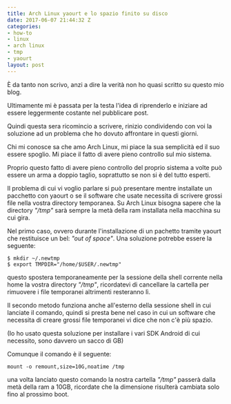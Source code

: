 ```yaml
---
title: Arch Linux yaourt e lo spazio finito su disco
date: 2017-06-07 21:44:32 Z
categories:
- how-to
- linux
- arch linux
- tmp
- yaourt
layout: post
---
```


È da tanto non scrivo, anzi a dire la verità non ho quasi scritto su questo mio blog. 

Ultimamente mi è passata per la testa l'idea di riprenderlo e iniziare ad essere leggermente costante nel pubblicare post.

Quindi questa sera ricomincio a scrivere, rinizio condividendo con voi la soluzione ad un problema che ho dovuto affrontare in questi giorni.

Chi mi conosce sa che amo Arch Linux, mi piace la sua semplicità ed il suo essere spoglio.
Mi piace il fatto di avere pieno controllo sul mio sistema.

Proprio questo fatto di avere pieno controllo del proprio sistema a volte può essere un arma a doppio taglio, soprattutto se non si è del tutto esperti.

Il problema di cui vi voglio parlare si può presentare mentre installate un pacchetto con yaourt o se il software che usate necessita di scrivere grossi file nella vostra directory temporanea. Su Arch Linux bisogna sapere che la directory _"/tmp"_ sarà sempre la metà della ram installata nella macchina su cui gira.

Nel primo caso, ovvero durante l'installazione di un pachetto tramite yaourt che restituisce un bel: _"out of space"_.
Una soluzione potrebbe essere la seguente:

```
$ mkdir ~/.newtmp
$ export TMPDIR="/home/$USER/.newtmp"
```

questo spostera temporaneamente per la sessione della shell corrente nella home la vostra directory _"/tmp"_, ricordatevi di cancellare la cartella per rimuovere i file temporanei altrimenti resteranno lì.

Il secondo metodo funziona anche all'esterno della sessione shell in cui lanciate il comando, quindi si presta bene nel caso in cui un software che necessita di creare grossi file temporanei vi dice che non c'è più spazio.

(Io ho usato questa soluzione per installare i vari SDK Android di cui necessito, sono davvero un sacco di GB)

Comunque il comando è il seguente:

`mount -o remount,size=10G,noatime /tmp`

una volta lanciato questo comando la nostra cartella _"/tmp"_ passerà dalla metà della ram a 10GB, ricordate che la dimensione risulterà cambiata solo fino al prossimo boot.
